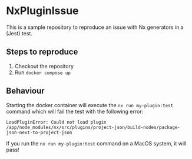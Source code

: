 # NxPluginIssue

This is a sample repository to reproduce an issue with Nx generators in a (Jest) test.

## Steps to reproduce

1. Checkout the repository
2. Run `docker compose up`

## Behaviour
Starting the docker container will execute the `nx run my-plugin:test` command which will fail the test with the following error:

```shell
LoadPluginError: Could not load plugin /app/node_modules/nx/src/plugins/project-json/build-nodes/package-json-next-to-project-json
```

If you run the `nx run my-plugin:test` command on a MacOS system, it will pass!